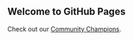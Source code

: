 ## Welcome to GitHub Pages

 Check out our <a href="https://gsuttie.github.io/cloudcommunity/Blogs/">Community Champions</a>.
